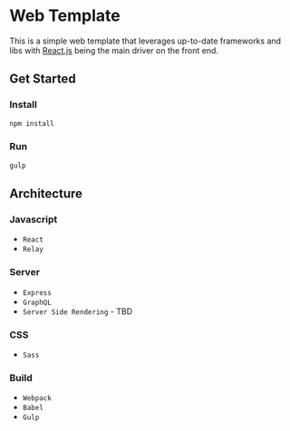 # Web Template
This is a simple web template that leverages up-to-date frameworks and libs with [React.js](https://facebook.github.io/react) being the main driver on the front end.

## Get Started
### Install
```javascript
npm install
```

### Run
```javascript
gulp
```

## Architecture
### Javascript
* `React`
* `Relay`

### Server
* `Express`
* `GraphQL`
* `Server Side Rendering` - TBD


### CSS
* `Sass`


### Build
* `Webpack`
* `Babel`
* `Gulp`
